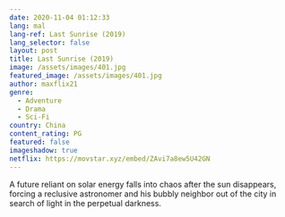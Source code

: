 ```yaml
---
date: 2020-11-04 01:12:33
lang: mal
lang-ref: Last Sunrise (2019)
lang_selector: false
layout: post
title: Last Sunrise (2019)
image: /assets/images/401.jpg
featured_image: /assets/images/401.jpg
author: maxflix21
genre:
  - Adventure
  - Drama
  - Sci-Fi
country: China
content_rating: PG
featured: false
imageshadow: true
netflix: https://movstar.xyz/embed/ZAvi7a8ew5U42GN
---
```

A future reliant on solar energy falls into chaos after the sun disappears, forcing a reclusive astronomer and his bubbly neighbor out of the city in search of light in the perpetual darkness.